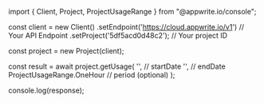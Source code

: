 import { Client, Project, ProjectUsageRange } from "@appwrite.io/console";

const client = new Client()
    .setEndpoint('https://cloud.appwrite.io/v1') // Your API Endpoint
    .setProject('5df5acd0d48c2'); // Your project ID

const project = new Project(client);

const result = await project.getUsage(
    '', // startDate
    '', // endDate
    ProjectUsageRange.OneHour // period (optional)
);

console.log(response);
